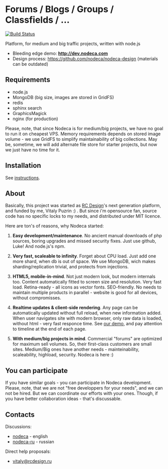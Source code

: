Forums / Blogs / Groups / Classfields / ...
===========================================

[![Build Status](https://travis-ci.org/nodeca/nodeca.svg?branch=master)](https://travis-ci.org/nodeca/nodeca)

Platform, for medium and big traffic projects, written with node.js

* Bleeding edge demo: **http://dev.nodeca.com**
* Design process: https://github.com/nodeca/nodeca-design
  (materials can be outdated)


Requirements
------------

* node.js
* MongoDB (big size, images are stored in GridFS)
* redis
* sphinx search
* GraphicsMagick
* nginx (for production)

Please, note, that since Nodeca is for medium/big projects, we have no goal to run it on
cheapest VPS. Memory requirements depends on stored image volume - we use GridFS to simplify
maintainability of big collections. May be, sometime, we will add alternate file store
for starter projects, but now we just have no time for it.


Installation
------------

See [instructions](https://github.com/nodeca/nodeca/blob/master/INSTALL.md).


About
-----

Basically, this project was started as [RC Design](http://forum.rcdesign.ru)'s
next generation platform, and funded by me, Vitaly Puzrin :) . But since i'm
opensource fan, source code has no specific locks to my needs, and distributed
under MIT licence.

Here are ton's of reasons, why Nodeca started:

1. __Easy development/maintenance__. No ancient manual downloads of php sources,
   boring upgrades and missed security fixes. Just use github, Luke! And node.js's npm.

2. __Very fast, scaleable to infinity__. Forget about CPU load. Just add one more shard,
  when db is out of space. We use MongoDB, wich makes sharding/replication trivial,
  and protects from injections.

3. __HTML5, mobile-in-mind__. Not just modern look, but modern internals too.
  Content automatically fitted to screen size and resolution. Very fast load.
  Retina-ready - all icons as vector fonts. SEO-friendly. No needs to maintain multiple
  products in parallel - website is good for all devices, without compromisses.

4. __Realtime updates & client-side rendering__. Any page can be automatically updated
  without full reload, when new information added. When user navigates site with modern
  browser, only raw data is loaded, without html - very fast responce time.
  See [our demo](http://dev.nodeca.com/), and pay attention to timeline at the end
  of each page.

5. __With medium/big projects in mind__. Commercial "forums" are optimized for maximum
  sell volumes. So, their first-class customers are small sites. Medium/Big ones have
  another needs - mainteinability, scaleability, highload, security. Nodeca is here :)


You can participate
-------------------

If you have similar goals - you can participate in Nodeca development. Please, note,
that we are not "free developpers for your needs", and we can not be hired. But we can
coordinate our efforts with your ones. Though, if you have better collaboration ideas -
that's discussable.


Contacts
--------

Discussions:

- [nodeca](https://groups.google.com/group/nodeca/) - english
- [nodeca-ru](https://groups.google.com/group/nodeca-ru/) - russian

Direct help proposals:

- vitaly@rcdesign.ru


